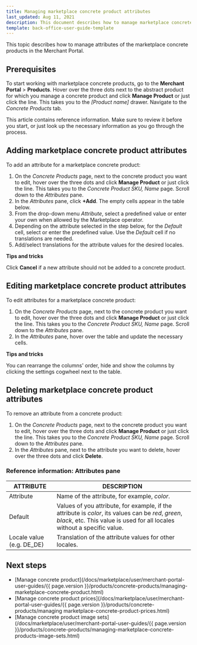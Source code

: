 ```yaml
---
title: Managing marketplace concrete product attributes
last_updated: Aug 11, 2021
description: This document describes how to manage marketplace concrete product attributes in the Merchant Portal. 
template: back-office-user-guide-template
---
```


This topic describes how to manage attributes of the marketplace concrete products in the Merchant Portal.

## Prerequisites

To start working with marketplace concrete products, go to the **Merchant Portal** > **Products**.  Hover over the three dots next to the abstract product for which you manage a concrete product and click **Manage Product** or just click the line. This takes you to the *[Product name]* drawer. Navigate to the *Concrete Products* tab. 

This article contains reference information. Make sure to review it before you start, or just look up the necessary information as you go through the process.

## Adding marketplace concrete product attributes

To add an attribute for a marketplace concrete product:

1. On the *Concrete Products* page, next to the concrete product you want to edit, hover over the three dots and click **Manage Product** or just click the line. This takes you to the *Concrete Product SKU, Name* page. Scroll down to the *Attributes* pane.
2. In the *Attributes* pane, click **+Add**. The empty cells appear in the table below.
3. From the drop-down menu *Attribute*, select a predefined value or enter your own when allowed by the Marketplace operator.
4. Depending on the attribute selected in the step below, for the *Default* cell, select or enter the predefined value. Use the *Default* cell if no translations are needed.
5. Add/select translations for the attribute values for the desired locales.

**Tips and tricks**

Click **Cancel** if a new attribute should not be added to a concrete product.

## Editing marketplace concrete product attributes

To edit attributes for a marketplace concrete product:

1. On the *Concrete Products* page, next to the concrete product you want to edit, hover over the three dots and click **Manage Product** or just click the line. This takes you to the *Concrete Product SKU, Name* page. Scroll down to the *Attributes* pane.
2. In the *Attributes* pane, hover over the table and update the necessary cells.

**Tips and tricks**

You can rearrange the columns' order, hide and show the columns by clicking the settings cogwheel next to the table.

## Deleting marketplace concrete product attributes

To remove an attribute from a concrete product:

1. On the *Concrete Products* page, next to the concrete product you want to edit, hover over the three dots and click **Manage Product** or just click the line. This takes you to the *Concrete Product SKU, Name* page. Scroll down to the *Attributes* pane.
2. In the *Attributes* pane, next to the attribute you want to delete, hover over the three dots and click **Delete**.

### Reference information: Attributes pane

| ATTRIBUTE                 | DESCRIPTION                                                  |
| ------------------------- | ------------------------------------------------------------ |
| Attribute                 | Name of the attribute, for example, *color*.                 |
| Default                   | Values of you attribute, for example, if the attribute is *color*, its values can be *red*, *green*, *black*, etc. This value is used for all locales without a specific value. |
| Locale value (e.g. DE_DE) | Translation of the attribute values for other locales. |

## Next steps

- [Manage concrete product](/docs/marketplace/user/merchant-portal-user-guides/{{ page.version }}/products/concrete-products/managing-marketplace-concrete-product.html)
- [Manage concrete product prices](/docs/marketplace/user/merchant-portal-user-guides/{{ page.version }}/products/concrete-products/managing marketplace-concrete-product-prices.html)
- [Manage concrete product image sets](/docs/marketplace/user/merchant-portal-user-guides/{{ page.version }}/products/concrete-products/managing-marketplace-concrete-products-image-sets.html)


